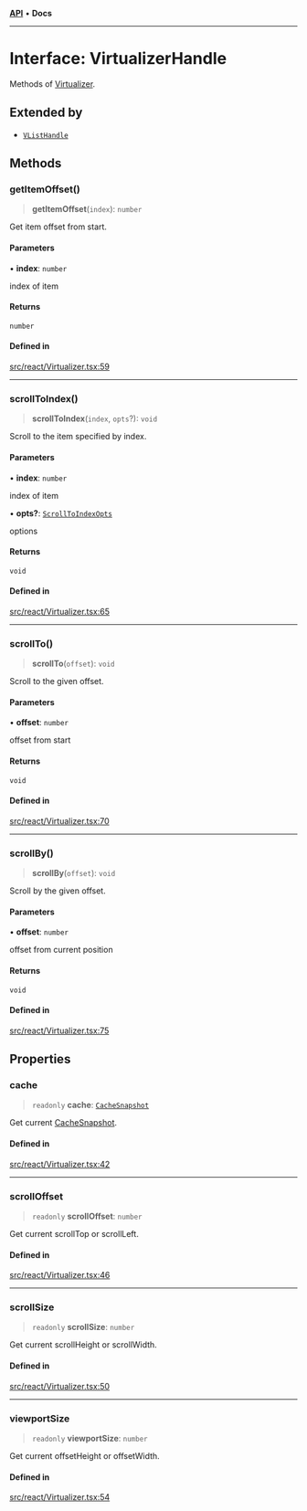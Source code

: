[**API**](../../API.md) • **Docs**

***

# Interface: VirtualizerHandle

Methods of [Virtualizer](../functions/Virtualizer.md).

## Extended by

- [`VListHandle`](VListHandle.md)

## Methods

### getItemOffset()

> **getItemOffset**(`index`): `number`

Get item offset from start.

#### Parameters

• **index**: `number`

index of item

#### Returns

`number`

#### Defined in

[src/react/Virtualizer.tsx:59](https://github.com/inokawa/virtua/blob/c4486f49befc33ff316c88e078ef51a7edac3edc/src/react/Virtualizer.tsx#L59)

***

### scrollToIndex()

> **scrollToIndex**(`index`, `opts`?): `void`

Scroll to the item specified by index.

#### Parameters

• **index**: `number`

index of item

• **opts?**: [`ScrollToIndexOpts`](ScrollToIndexOpts.md)

options

#### Returns

`void`

#### Defined in

[src/react/Virtualizer.tsx:65](https://github.com/inokawa/virtua/blob/c4486f49befc33ff316c88e078ef51a7edac3edc/src/react/Virtualizer.tsx#L65)

***

### scrollTo()

> **scrollTo**(`offset`): `void`

Scroll to the given offset.

#### Parameters

• **offset**: `number`

offset from start

#### Returns

`void`

#### Defined in

[src/react/Virtualizer.tsx:70](https://github.com/inokawa/virtua/blob/c4486f49befc33ff316c88e078ef51a7edac3edc/src/react/Virtualizer.tsx#L70)

***

### scrollBy()

> **scrollBy**(`offset`): `void`

Scroll by the given offset.

#### Parameters

• **offset**: `number`

offset from current position

#### Returns

`void`

#### Defined in

[src/react/Virtualizer.tsx:75](https://github.com/inokawa/virtua/blob/c4486f49befc33ff316c88e078ef51a7edac3edc/src/react/Virtualizer.tsx#L75)

## Properties

### cache

> `readonly` **cache**: [`CacheSnapshot`](CacheSnapshot.md)

Get current [CacheSnapshot](CacheSnapshot.md).

#### Defined in

[src/react/Virtualizer.tsx:42](https://github.com/inokawa/virtua/blob/c4486f49befc33ff316c88e078ef51a7edac3edc/src/react/Virtualizer.tsx#L42)

***

### scrollOffset

> `readonly` **scrollOffset**: `number`

Get current scrollTop or scrollLeft.

#### Defined in

[src/react/Virtualizer.tsx:46](https://github.com/inokawa/virtua/blob/c4486f49befc33ff316c88e078ef51a7edac3edc/src/react/Virtualizer.tsx#L46)

***

### scrollSize

> `readonly` **scrollSize**: `number`

Get current scrollHeight or scrollWidth.

#### Defined in

[src/react/Virtualizer.tsx:50](https://github.com/inokawa/virtua/blob/c4486f49befc33ff316c88e078ef51a7edac3edc/src/react/Virtualizer.tsx#L50)

***

### viewportSize

> `readonly` **viewportSize**: `number`

Get current offsetHeight or offsetWidth.

#### Defined in

[src/react/Virtualizer.tsx:54](https://github.com/inokawa/virtua/blob/c4486f49befc33ff316c88e078ef51a7edac3edc/src/react/Virtualizer.tsx#L54)
